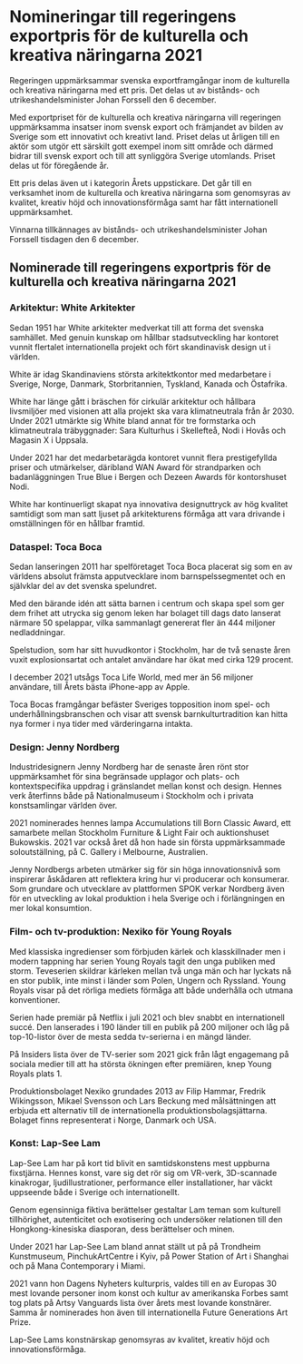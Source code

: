 # Nomineringar till regeringens exportpris för de kulturella och kreativa näringarna 2021

Regeringen uppmärksammar svenska exportframgångar inom de kulturella och kreativa näringarna med ett pris. Det delas ut av bistånds\- och utrikeshandelsminister Johan Forssell den 6 december.


Med exportpriset för de kulturella och kreativa näringarna vill regeringen uppmärksamma insatser inom svensk export och främjandet av bilden av Sverige som ett innovativt och kreativt land. Priset delas ut årligen till en aktör som utgör ett särskilt gott exempel inom sitt område och därmed bidrar till svensk export och till att synliggöra Sverige utomlands. Priset delas ut för föregående år.

Ett pris delas även ut i kategorin Årets uppstickare. Det går till en verksamhet inom de kulturella och kreativa näringarna som genomsyras av kvalitet, kreativ höjd och innovationsförmåga samt har fått internationell uppmärksamhet.

Vinnarna tillkännages av bistånds\- och utrikeshandelsminister Johan Forssell tisdagen den 6 december.

## Nominerade till regeringens exportpris för de kulturella och kreativa näringarna 2021

### Arkitektur: White Arkitekter

Sedan 1951 har White arkitekter medverkat till att forma det svenska samhället. Med genuin kunskap om hållbar stadsutveckling har kontoret vunnit flertalet internationella projekt och fört skandinavisk design ut i världen.

White är idag Skandinaviens största arkitektkontor med medarbetare i Sverige, Norge, Danmark, Storbritannien, Tyskland, Kanada och Östafrika.

White har länge gått i bräschen för cirkulär arkitektur och hållbara livsmiljöer med visionen att alla projekt ska vara klimatneutrala från år 2030\. Under 2021 utmärkte sig White bland annat för tre formstarka och klimatneutrala träbyggnader: Sara Kulturhus i Skellefteå, Nodi i Hovås och Magasin X i Uppsala.

Under 2021 har det medarbetarägda kontoret vunnit flera prestigefyllda priser och utmärkelser, däribland WAN Award för strandparken och badanläggningen True Blue i Bergen och Dezeen Awards för kontorshuset Nodi.

White har kontinuerligt skapat nya innovativa designuttryck av hög kvalitet samtidigt som man satt ljuset på arkitekturens förmåga att vara drivande i omställningen för en hållbar framtid.

### Dataspel: Toca Boca

Sedan lanseringen 2011 har spelföretaget Toca Boca placerat sig som en av världens absolut främsta apputvecklare inom barnspelssegmentet och en självklar del av det svenska spelundret.

Med den bärande idén att sätta barnen i centrum och skapa spel som ger dem frihet att utrycka sig genom leken har bolaget till dags dato lanserat närmare 50 spelappar, vilka sammanlagt genererat fler än 444 miljoner nedladdningar.

Spelstudion, som har sitt huvudkontor i Stockholm, har de två senaste åren vuxit explosionsartat och antalet användare har ökat med cirka 129 procent.

I december 2021 utsågs Toca Life World, med mer än 56 miljoner användare, till Årets bästa iPhone\-app av Apple.

Toca Bocas framgångar befäster Sveriges topposition inom spel\- och underhållningsbranschen och visar att svensk barnkulturtradition kan hitta nya former i nya tider med värderingarna intakta.

### Design: Jenny Nordberg

Industridesignern Jenny Nordberg har de senaste åren rönt stor uppmärksamhet för sina begränsade upplagor och plats\- och kontextspecifika uppdrag i gränslandet mellan konst och design. Hennes verk återfinns både på Nationalmuseum i Stockholm och i privata konstsamlingar världen över.

2021 nominerades hennes lampa Accumulations till Born Classic Award, ett samarbete mellan Stockholm Furniture \& Light Fair och auktionshuset Bukowskis. 2021 var också året då hon hade sin första uppmärksammade soloutställning, på C. Gallery i Melbourne, Australien.

Jenny Nordbergs arbeten utmärker sig för sin höga innovationsnivå som inspirerar åskådaren att reflektera kring hur vi producerar och konsumerar. Som grundare och utvecklare av plattformen SPOK verkar Nordberg även för en utveckling av lokal produktion i hela Sverige och i förlängningen en mer lokal konsumtion.

### Film\- och tv\-produktion: Nexiko för Young Royals

Med klassiska ingredienser som förbjuden kärlek och klasskillnader men i modern tappning har serien Young Royals tagit den unga publiken med storm. Teveserien skildrar kärleken mellan två unga män och har lyckats nå en stor publik, inte minst i länder som Polen, Ungern och Ryssland. Young Royals visar på det rörliga mediets förmåga att både underhålla och utmana konventioner.

Serien hade premiär på Netflix i juli 2021 och blev snabbt en internationell succé. Den lanserades i 190 länder till en publik på 200 miljoner och låg på top\-10\-listor över de mesta sedda tv\-serierna i en mängd länder.

På Insiders lista över de TV\-serier som 2021 gick från lågt engagemang på sociala medier till att ha största ökningen efter premiären, knep Young Royals plats 1\.

Produktionsbolaget Nexiko grundades 2013 av Filip Hammar, Fredrik Wikingsson, Mikael Svensson och Lars Beckung med målsättningen att erbjuda ett alternativ till de internationella produktionsbolagsjättarna. Bolaget finns representerat i Norge, Danmark och USA.

### Konst: Lap\-See Lam

Lap\-See Lam har på kort tid blivit en samtidskonstens mest uppburna fixstjärna. Hennes konst, vare sig det rör sig om VR\-verk, 3D\-scannade kinakrogar, ljudillustrationer, performance eller installationer, har väckt uppseende både i Sverige och internationellt.

Genom egensinniga fiktiva berättelser gestaltar Lam teman som kulturell tillhörighet, autenticitet och exotisering och undersöker relationen till den Hongkong\-kinesiska diasporan, dess berättelser och minen.

Under 2021 har Lap\-See Lam bland annat ställt ut på på Trondheim Kunstmuseum, PinchukArtCentre i Kyiv, på Power Station of Art i Shanghai och på Mana Contemporary i Miami.

2021 vann hon Dagens Nyheters kulturpris, valdes till en av Europas 30 mest lovande personer inom konst och kultur av amerikanska Forbes samt tog plats på Artsy Vanguards lista över årets mest lovande konstnärer. Samma år nominerades hon även till internationella Future Generations Art Prize.

Lap\-See Lams konstnärskap genomsyras av kvalitet, kreativ höjd och innovationsförmåga.
